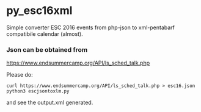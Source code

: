 # py_esc16xml
Simple converter ESC 2016 events from php-json to xml-pentabarf compatibile calendar (almost).

### Json can be obtained from
https://www.endsummercamp.org/API/ls_sched_talk.php

Please do:

	curl https://www.endsummercamp.org/API/ls_sched_talk.php > esc16.json
	python3 escjsontoxlm.py

and see the output.xml generated.
